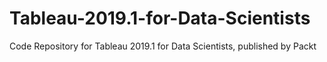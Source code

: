 # Tableau-2019.1-for-Data-Scientists
Code Repository for Tableau 2019.1 for Data Scientists, published by Packt
